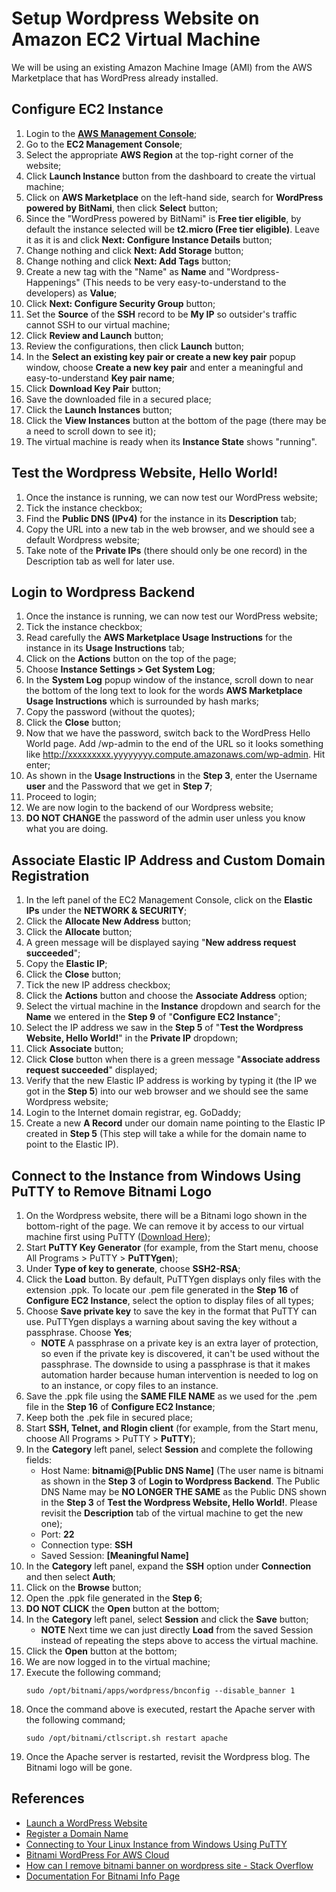 # Setup Wordpress Website on Amazon EC2 Virtual Machine

We will be using an existing Amazon Machine Image (AMI) from the AWS Marketplace that has WordPress already installed.

## Configure EC2 Instance
1. Login to the **[AWS Management Console](https://console.aws.amazon.com)**;
2. Go to the **EC2 Management Console**;
3. Select the appropriate **AWS Region** at the top-right corner of the website;
4. Click **Launch Instance** button from the dashboard to create the virtual machine;
5. Click on **AWS Marketplace** on the left-hand side, search for **WordPress powered by BitNami**, then click **Select** button;
6. Since the "WordPress powered by BitNami" is **Free tier eligible**, by default the instance selected will be **t2.micro (Free tier eligible)**. Leave it as it is and click **Next: Configure Instance Details** button;
7. Change nothing and click **Next: Add Storage** button;
8. Change nothing and click **Next: Add Tags** button;
9. Create a new tag with the "Name" as **Name** and "Wordpress-Happenings" (This needs to be very easy-to-understand to the developers) as **Value**;
10. Click **Next: Configure Security Group** button;
11. Set the **Source** of the **SSH** record to be **My IP** so outsider's traffic cannot SSH to our virtual machine;
12. Click **Review and Launch** button;
13. Review the configurations, then click **Launch** button;
14. In the **Select an existing key pair or create a new key pair** popup window, choose **Create a new key pair** and enter a meaningful and easy-to-understand **Key pair name**;
15. Click **Download Key Pair** button;
16. Save the downloaded file in a secured place;
17. Click the **Launch Instances** button;
18. Click the **View Instances** button at the bottom of the page (there may be a need to scroll down to see it);
19. The virtual machine is ready when its **Instance State** shows "running".

## Test the Wordpress Website, Hello World!
1. Once the instance is running, we can now test our WordPress website;
2. Tick the instance checkbox;
3. Find the **Public DNS (IPv4)** for the instance in its **Description** tab;
4. Copy the URL into a new tab in the web browser, and we should see a default Wordpress website;
5. Take note of the **Private IPs** (there should only be one record) in the Description tab as well for later use.

## Login to Wordpress Backend
1. Once the instance is running, we can now test our WordPress website;
2. Tick the instance checkbox;
3. Read carefully the **AWS Marketplace Usage Instructions** for the instance in its **Usage Instructions** tab;
4. Click on the **Actions** button on the top of the page;
5. Choose **Instance Settings > Get System Log**;
6. In the **System Log** popup window of the instance, scroll down to near the bottom of the long text to look for the words **AWS Marketplace Usage Instructions** which is surrounded by hash marks;
7. Copy the password (without the quotes);
8. Click the **Close** button;
9. Now that we have the password, switch back to the WordPress Hello World page. Add /wp-admin to the end of the URL so it looks something like http://xxxxxxxxx.yyyyyyyy.compute.amazonaws.com/wp-admin. Hit enter;
10. As shown in the **Usage Instructions** in the **Step 3**, enter the Username **user** and the Password that we get in **Step 7**;
11. Proceed to login;
12. We are now login to the backend of our Wordpress website;
13. **DO NOT CHANGE** the password of the admin user unless you know what you are doing.

## Associate Elastic IP Address and Custom Domain Registration
1. In the left panel of the EC2 Management Console, click on the **Elastic IPs** under the **NETWORK & SECURITY**;
2. Click the **Allocate New Address** button;
3. Click the **Allocate** button;
4. A green message will be displayed saying "**New address request succeeded**";
5. Copy the **Elastic IP**;
6. Click the **Close** button;
7. Tick the new IP address checkbox;
8. Click the **Actions** button and choose the **Associate Address** option;
9. Select the virtual machine in the **Instance** dropdown and search for the **Name** we entered in the **Step 9** of "**Configure EC2 Instance**";
10. Select the IP address we saw in the **Step 5** of "**Test the Wordpress Website, Hello World!**" in the **Private IP** dropdown;
11. Click **Associate** button;
12. Click **Close** button when there is a green message "**Associate address request succeeded**" displayed;
13. Verify that the new Elastic IP address is working by typing it (the IP we got in the **Step 5**) into our web browser and we should see the same Wordpress website;
14. Login to the Internet domain registrar, eg. GoDaddy;
15. Create a new **A Record** under our domain name pointing to the Elastic IP created in **Step 5** (This step will take a while for the domain name to point to the Elastic IP).

## Connect to the Instance from Windows Using PuTTY to Remove Bitnami Logo
1. On the Wordpress website, there will be a Bitnami logo shown in the bottom-right of the page. We can remove it by access to our virtual machine first using PuTTY ([Download Here](https://www.chiark.greenend.org.uk/~sgtatham/putty/));
2. Start **PuTTY Key Generator** (for example, from the Start menu, choose All Programs > PuTTY > **PuTTYgen**);
3. Under **Type of key to generate**, choose **SSH2-RSA**;
4. Click the **Load** button. By default, PuTTYgen displays only files with the extension .ppk. To locate our .pem file generated in the **Step 16** of **Configure EC2 Instance**, select the option to display files of all types;
5. Choose **Save private key** to save the key in the format that PuTTY can use. PuTTYgen displays a warning about saving the key without a passphrase. Choose **Yes**;
   - **NOTE** A passphrase on a private key is an extra layer of protection, so even if the private key is discovered, it can't be used without the passphrase. The downside to using a passphrase is that it makes automation harder because human intervention is needed to log on to an instance, or copy files to an instance.
6. Save the .ppk file using the **SAME FILE NAME** as we used for the .pem file in the **Step 16** of **Configure EC2 Instance**;
7. Keep both the .pek file in secured place;
8. Start **SSH, Telnet, and Rlogin client** (for example, from the Start menu, choose All Programs > PuTTY > **PuTTY**);
9. In the **Category** left panel, select **Session** and complete the following fields:
   - Host Name: **bitnami@[Public DNS Name]** (The user name is bitnami as shown in the **Step 3** of **Login to Wordpress Backend**. The Public DNS Name may be **NO LONGER THE SAME** as the Public DNS shown in the **Step 3** of **Test the Wordpress Website, Hello World!**. Please revisit the **Description** tab of the virtual machine to get the new one);
   - Port: **22**
   - Connection type: **SSH**
   - Saved Session: **[Meaningful Name]**
10. In the **Category** left panel, expand the **SSH** option under **Connection** and then select **Auth**;
11. Click on the **Browse** button;
12. Open the .ppk file generated in the **Step 6**;
13. **DO NOT CLICK** the **Open** button at the bottom;
14. In the **Category** left panel, select **Session** and click the **Save** button;
    - **NOTE** Next time we can just directly **Load** from the saved Session instead of repeating the steps above to access the virtual machine.
15. Click the **Open** button at the bottom;
16. We are now logged in to the virtual machine;
17. Execute the following command;
    ```
    sudo /opt/bitnami/apps/wordpress/bnconfig --disable_banner 1
    ```
18. Once the command above is executed, restart the Apache server with the following command;
    ```
    sudo /opt/bitnami/ctlscript.sh restart apache
    ```
19. Once the Apache server is restarted, revisit the Wordpress blog. The Bitnami logo will be gone.

## References
- [Launch a WordPress Website](https://aws.amazon.com/getting-started/tutorials/launch-a-wordpress-website/)
- [Register a Domain Name](https://aws.amazon.com/getting-started/tutorials/get-a-domain/)
- [Connecting to Your Linux Instance from Windows Using PuTTY](http://docs.aws.amazon.com/AWSEC2/latest/UserGuide/putty.html)
- [Bitnami WordPress For AWS Cloud](https://docs.bitnami.com/aws/apps/wordpress/)
- [How can I remove bitnami banner on wordpress site - Stack Overflow](https://stackoverflow.com/a/34748576/1177328)
- [Documentation For Bitnami Info Page](https://docs.bitnami.com/general/components/bninfo/)
